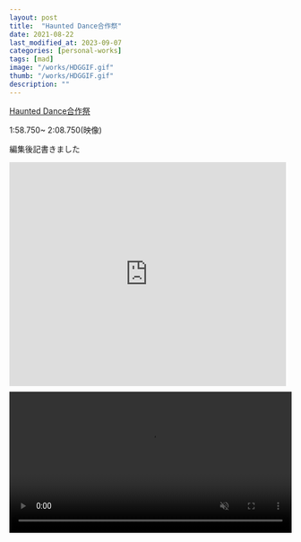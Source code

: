 ```yaml
---
layout: post
title:  "Haunted Dance合作祭"
date: 2021-08-22
last_modified_at: 2023-09-07
categories: [personal-works]
tags: [mad]
image: "/works/HDGGIF.gif"
thumb: "/works/HDGGIF.gif"
description: ""
---
```


<script type="application/javascript" src="https://embed.nicovideo.jp/watch/sm39222955/script?w=640&h=360"></script><noscript><a href="https://www.nicovideo.jp/watch/sm39222955">Haunted Dance合作祭</a></noscript>

1:58.750~ 2:08.750(映像)

編集後記書きました

<iframe class="note-embed" src="https://note.com/embed/notes/n5ee6be6227d3" style="border: 0; display: block; max-width: 99%; width: 494px; padding: 0px; margin: 10px 0px; position: static; visibility: visible;" height="400"></iframe><script async src="https://note.com/scripts/embed.js" charset="utf-8"></script>


<video controls width="100%" autoplay loop muted="true" src="/works/HDG.mp4" type="video/mp4" >
 Sorry, your browser doesn't support embedded videos.
</video>